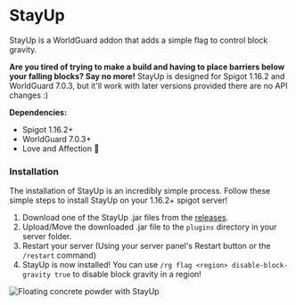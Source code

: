 # StayUp

StayUp is a WorldGuard addon that adds a simple flag to control block gravity.

**Are you tired of trying to make a build and having to place barriers below your falling blocks? Say no more!**
StayUp is designed for Spigot 1.16.2 and WorldGuard 7.0.3, but it'll work with later versions provided there are no API changes :)

**Dependencies:** 
- Spigot 1.16.2+
- WorldGuard 7.0.3+
- Love and Affection :blue_heart:

### Installation

The installation of StayUp is an incredibly simple process. Follow these simple steps to install StayUp on your 1.16.2+ spigot server!
1. Download one of the StayUp .jar files from the [releases](https://github.com/bluelhf/StayUp/releases).
2. Upload/Move the downloaded .jar file to the `plugins` directory in your server folder.
3. Restart your server (Using your server panel's Restart button or the `/restart` command)
4. StayUp is now installed! You can use `/rg flag <region> disable-block-gravity true` to disable block gravity in a region!

![Floating concrete powder with StayUp](https://imgur.com/TjGcZUk.png)
